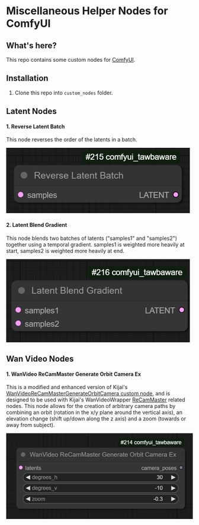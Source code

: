 # Miscellaneous Helper Nodes for ComfyUI

## What's here?

This repo contains some custom nodes for [ComfyUI](https://github.com/comfyanonymous/ComfyUI).

## Installation
1. Clone this repo into `custom_nodes` folder.

## Latent Nodes

#### 1. Reverse Latent Batch 

This node reverses the order of the latents in a batch.

![image](images/node_latent_reverse.png)

#### 2. Latent Blend Gradient

This node blends two batches of latents ("samples1" and "samples2") together using a temporal gradient.  samples1 is weighted more heavily at start, samples2 is weighted more heavily at end.

![image](images/node_latent_blend.png)

## Wan Video Nodes

#### 1. WanVideo ReCamMaster Generate Orbit Camera Ex

This is a modified and enhanced version of Kijai's [WanVideoReCamMasterGenerateOrbitCamera custom node](https://github.com/kijai/ComfyUI-WanVideoWrapper), and is designed to be used with Kijai's WanVideoWrapper [ReCamMaster](https://github.com/KwaiVGI/ReCamMaster) related nodes.  This node allows for the creation of arbitrary camera paths by combining an orbit (rotation in the x/y plane around the vertical axis), an elevation change (shift up/down along the z axis) and a zoom (towards or away from subject).

![image](images/node_orbit.png)

